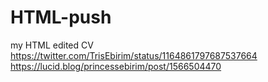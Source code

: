 # HTML-push
my HTML edited CV
https://twitter.com/TrisEbirim/status/1164861797687537664
https://lucid.blog/princessebirim/post/1566504470
